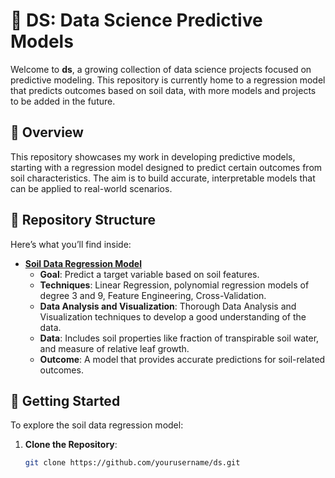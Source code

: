 # 🌱 DS: Data Science Predictive Models

Welcome to **ds**, a growing collection of data science projects focused on predictive modeling. This repository is currently home to a regression model that predicts outcomes based on soil data, with more models and projects to be added in the future.

## 🌟 Overview

This repository showcases my work in developing predictive models, starting with a regression model designed to predict certain outcomes from soil characteristics. The aim is to build accurate, interpretable models that can be applied to real-world scenarios.

## 📂 Repository Structure

Here’s what you’ll find inside:

- **[Soil Data Regression Model](./regression)**
  - **Goal**: Predict a target variable based on soil features.
  - **Techniques**: Linear Regression, polynomial regression models of degree 3 and 9, Feature Engineering, Cross-Validation.
  - **Data Analysis and Visualization**: Thorough Data Analysis and Visualization techniques to develop a good understanding of the data. 
  - **Data**: Includes soil properties like fraction of transpirable soil water, and measure of relative leaf growth.
  - **Outcome**: A model that provides accurate predictions for soil-related outcomes.

## 🚀 Getting Started

To explore the soil data regression model:

1. **Clone the Repository**:
   ```sh
   git clone https://github.com/yourusername/ds.git
